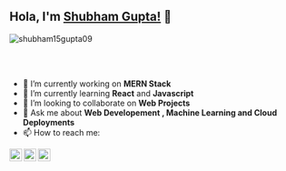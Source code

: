 ## Hola, I'm [Shubham Gupta!](https://shubhamspeeks.me) 👋

<p align="left"> <img src="https://komarev.com/ghpvc/?username=shubham15gupta09&label=Views&color=blue&style=plastic" alt="shubham15gupta09" /> </p>

<br>
<br>

- 🔭 I’m currently working on <b>MERN Stack</b> 
- 🌱 I’m currently learning <b>React</b> and <b>Javascript</b>
- 👯 I’m looking to collaborate on <b>Web Projects</b>
- 💬 Ask me about <b>Web Developement , Machine Learning and Cloud Deployments</b>
- 📫 How to reach me:
<a href="https://twitter.com/shubham15gupta0">
  <img align="left" alt="Shubham's Twitter" width="22px" src="https://cdn.jsdelivr.net/npm/simple-icons@v3/icons/twitter.svg" />
</a>
<a href="https://linkedin.com/in/shubham15gupta09">
  <img align="left" alt="Shubham's Linkdein" width="22px" src="https://cdn.jsdelivr.net/npm/simple-icons@v3/icons/linkedin.svg" />
</a>
<a href="https://github.com/shubham15gupta09">
  <img align="left" alt="Shubham's Github" width="22px" src="https://cdn.jsdelivr.net/npm/simple-icons@v3/icons/github.svg" />
</a>

